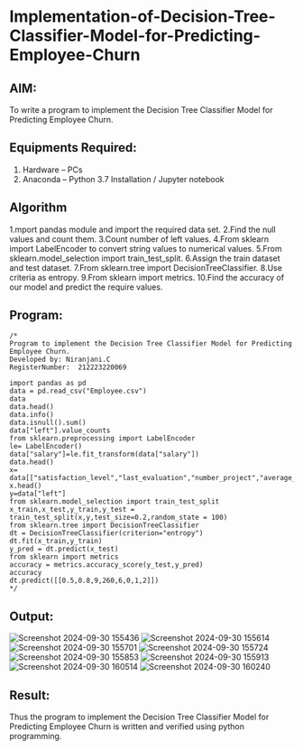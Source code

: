 # Implementation-of-Decision-Tree-Classifier-Model-for-Predicting-Employee-Churn

## AIM:
To write a program to implement the Decision Tree Classifier Model for Predicting Employee Churn.

## Equipments Required:
1. Hardware – PCs
2. Anaconda – Python 3.7 Installation / Jupyter notebook

## Algorithm
1.mport pandas module and import the required data set.
2.Find the null values and count them.
3.Count number of left values.
4.From sklearn import LabelEncoder to convert string values to numerical values.
5.From sklearn.model_selection import train_test_split.
6.Assign the train dataset and test dataset.
7.From sklearn.tree import DecisionTreeClassifier.
8.Use criteria as entropy.
9.From sklearn import metrics.
10.Find the accuracy of our model and predict the require values.

## Program:
```
/*
Program to implement the Decision Tree Classifier Model for Predicting Employee Churn.
Developed by: Niranjani.C
RegisterNumber:  212223220069

import pandas as pd
data = pd.read_csv("Employee.csv")
data
data.head()
data.info()
data.isnull().sum()
data["left"].value_counts
from sklearn.preprocessing import LabelEncoder
le= LabelEncoder()
data["salary"]=le.fit_transform(data["salary"])
data.head()
x= data[["satisfaction_level","last_evaluation","number_project","average_montly_hours","time_spend_company","Work_accident","promotion_last_5years","salary"]]
x.head()
y=data["left"]
from sklearn.model_selection import train_test_split
x_train,x_test,y_train,y_test = train_test_split(x,y,test_size=0.2,random_state = 100)
from sklearn.tree import DecisionTreeClassifier
dt = DecisionTreeClassifier(criterion="entropy")
dt.fit(x_train,y_train)
y_pred = dt.predict(x_test)
from sklearn import metrics
accuracy = metrics.accuracy_score(y_test,y_pred)
accuracy
dt.predict([[0.5,0.8,9,260,6,0,1,2]])
*/
```

## Output:
![Screenshot 2024-09-30 155436](https://github.com/user-attachments/assets/2c68f10d-1cf9-47e3-b2e6-0215be188271)
![Screenshot 2024-09-30 155614](https://github.com/user-attachments/assets/9f16467e-5e88-47f9-9c7d-00fdfe5d5998)
![Screenshot 2024-09-30 155701](https://github.com/user-attachments/assets/d1519780-e12a-4ae3-9ddc-43040080e9c6)
![Screenshot 2024-09-30 155724](https://github.com/user-attachments/assets/677f0c3c-6d61-40c8-8b83-8b7161251a98)
![Screenshot 2024-09-30 155853](https://github.com/user-attachments/assets/205c3bb7-934a-4e88-8923-ceef1773032b)
![Screenshot 2024-09-30 155913](https://github.com/user-attachments/assets/0ae8ea64-fce4-49e7-b459-7450d17a5005)
![Screenshot 2024-09-30 160514](https://github.com/user-attachments/assets/f9c335cc-e9ec-4f3f-bc62-453212ef056f)
![Screenshot 2024-09-30 160240](https://github.com/user-attachments/assets/ae03ac3b-028d-417a-9aba-dd0090a7b48d)



## Result:
Thus the program to implement the  Decision Tree Classifier Model for Predicting Employee Churn is written and verified using python programming.
